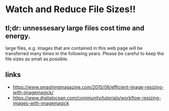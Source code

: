 # Watch and Reduce File Sizes!!

## tl;dr: unnessesary large files cost time and energy.
large files, e.g. images that are contained in this web page will be transferred many
times in the following years. Please be careful to keep the file sizes as small as possible.

## links
- https://www.smashingmagazine.com/2015/06/efficient-image-resizing-with-imagemagick/
- https://www.digitalocean.com/community/tutorials/workflow-resizing-images-with-imagemagick


